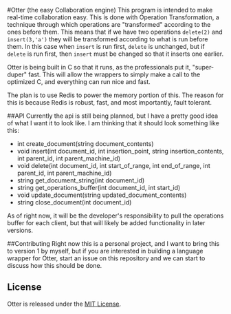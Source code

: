 #Otter (the easy Collaboration engine)
This program is intended to make real-time collaboration easy. This is done with Operation Transformation, a technique through which operations are "transformed" according to the ones before them. This means that if we have two operations `delete(2)` and `insert(3,'a')` they will be transformed according to what is run before them. In this case when `insert` is run first, `delete` is unchanged, but if `delete` is run first, then `insert` must be changed so that it inserts one earlier.

Otter is being built in C so that it runs, as the professionals put it, "super-duper" fast. This will allow the wrappers to simply make a call to the optimized C, and everything can run nice and fast. 

The plan is to use Redis to power the memory portion of this. The reason for this is because Redis is robust, fast, and most importantly, fault tolerant. 

##API
Currently the api is still being planned, but I have a pretty good idea of what I want it to look like. I am thinking that it should look something like this:

- int create_document(string document_contents)
- void insert(int document_id, int insertion_point, string insertion_contents, int parent_id, int parent_machine_id)
- void delete(int document_id, int start_of_range, int end_of_range, int parent_id, int parent_machine_id)
- string get_document_string(int document_id)
- string get_operations_buffer(int document_id, int start_id)
- void update_document(string updated_document_contents)
- string close_document(int document_id)

As of right now, it will be the developer's responsibility to pull the operations buffer for each client, but that will likely be added functionality in later versions.

##Contributing
Right now this is a personal project, and I want to bring this to version 1 by myself, but if you are interested in building a language wrapper for Otter, start an issue on this repository and we can start to discuss how this should be done.

## License
Otter is released under the [MIT License](http://www.opensource.org/licenses/MIT).

